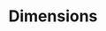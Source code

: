 ---
layout: default
bigquery: https://console.cloud.google.com/bigquery?p=covid-19-dimensions-ai&page=table&d=data&t=publications
contributors: Digital Science, https://www.digital-science.com/
cost: Free for personal, non-commercial use.
description: Dimensions contains more than 100 million publications, ranging from
  articles published in scholarly journals, books and book chapters, to preprints
  and conference proceedings. All publications are contextualized with linked data
  sets, funding, publications, patents, clinical trials, and policy documents. You
  can also view associated categories, funders, institutions, and researcher profiles.
documentation: https://docs.dimensions.ai/bigquery/index.html
last_edit: 04/13/2022, 04:59:48
location: https://www.dimensions.ai/products/free/
maintained_by: Digital Science, https://www.digital-science.com/
schema_fields:
- associated_grant_ids
- jurisdiction
- original_assignee_orgs
- issue
- granted_year
- mesh_headings
- doi
- email_address
- concepts
- authors
- associated_publication_arxiv_id
- funding_aud
- conference
- clinical_trial_ids
- title
- repository_name
- book_series_title
- active_years
- established
- description
- embargo_date
- publication_ids
- citations
- end_year
- expiration_year
- funder_countries
- cited_by_ids
- supporting_grant_ids
- legal_status
- citations_count
- research_org_cities
- acknowledgements
- funder_org_countries
- application_number
- isbn
- research_org_city_names
- labels
- funding_amount
- year
- end_date
- book_title
- status
- source_id
- date_imported_gbq
- language
- funding_currency
- id
- investigators
- research_org_state_codes
- linkout
- subtitles
- type
- date_normal
- assignee_countries
- inventor_names
- funding_cny
- resulting_publication_ids
- priority_year
- pmcid
- name
- original_title
- journal_lists
- family_id
- researcher_ids
- category_hrcs_rac
- funder_org_cities
- associated_publication_pmid
- kind
- original_assignee_countries
- research_org_country_names
- funding_details
- gender
- date_online
- filing_year
- funding_cad
- category_icrp_ct
- open_access_categories_v2
- date
- cpc
- start_year
- relationships
- open_access_categories
- arxiv_id
- aliases
- family_members_ids
- grant_number
- publisher
- interventions
- repository_id
- conditions
- types
- category_icrp_cso
- research_org_state_names
- funding_gbp
- category_uoa
- acronyms
- address
- funding_nzd
- categories
- category_sdg
- assignee_orgs
- research_org_countries
- funder_org_acronyms
- foa_number
- organisation_details
- wikipedia_url
- start_date
- funding_jpy
- repository_url
- publication_date
- date_inserted
- associated_publication_doi
- altmetrics
- brief_title
- registry
- created_date
- expiration_date
- reference_ids
- date_print
- legal_events
- family_count
- category_hra
- acronym
- original_assignee
- citation_string
- journal
- mesh_terms
- funding_eur
- editors
- original_abstract
- category_for
- eisbn
- parent_id
- funder_orgs
- granted_date
- ipcr
- current_assignee
- funder_org_state_codes
- phase
- filing_date
- patent_ids
- priority_date
- associated_publication_id
- filing_status
- current_assignee_orgs
- metrics
- funder_org
- pmid
- current_assignee_countries
- funding_chf
- abstract
- proceedings_title
- resulting_publication_doi
- external_ids
- category_bra
- license
- research_orgs
- date_modified
- pages
- volume
- category_hrcs_hc
- links
- category_rcdc
- publication_year
- funding_usd
shortname: dimensions
tags:
- scholarly literature
- patents
- funding
- clinical trials
- academic profiles
terms_of_use: 'Use of both the Dimensions COVID-19 dataset and full Dimensions dataset
  are subject to the Dimensions Terms of use: https://www.dimensions.ai/policies-terms-legal '
title: Dimensions
uuid: dcff88bd-fe6b-4fdb-8159-809bf9d7bc1c
---